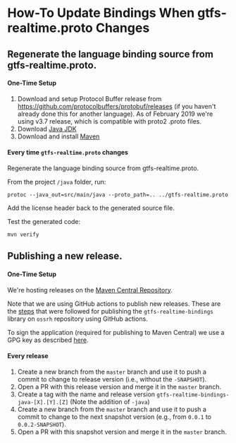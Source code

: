 # How-To Update Bindings When gtfs-realtime.proto Changes

## Regenerate the language binding source from gtfs-realtime.proto.

#### One-Time Setup

1. Download and setup Protocol Buffer release from https://github.com/protocolbuffers/protobuf/releases (if you haven't already done this for another language).  As of February 2019 we're using v3.7 release, which is compatible with proto2 .proto files.
1. Download [Java JDK](https://www.oracle.com/technetwork/java/javase/downloads/index.html)
1. Download and install [Maven](https://maven.apache.org/download.cgi)

#### Every time `gtfs-realtime.proto` changes

Regenerate the language binding source from gtfs-realtime.proto.

From the project `/java` folder, run:

```
protoc --java_out=src/main/java --proto_path=.. ../gtfs-realtime.proto
```

Add the license header back to the generated source file.

Test the generated code:

```
mvn verify
````

## Publishing a new release.

#### One-Time Setup

We're hosting releases on the [Maven Central Repository](http://search.maven.org/).

Note that we are using GitHub actions to publish new releases. These are the [steps](https://dzone.com/articles/how-to-publish-artifacts-to-maven-central) that were followed for publishing the `gtfs-realtime-bindings` library on `ossrh` repository using GitHub actions.

To sign the application (required for publishing to Maven Central) we use a GPG key as described [here](https://dzone.com/articles/how-to-publish-artifacts-to-maven-central#:~:text=%3C/servers%3E-,GPG%20Setup,-You%E2%80%99ll%20have%20to).

#### Every release

1. Create a new branch from the `master` branch and use it to push a commit to change to release version (i.e., without the `-SNAPSHOT`).
2. Open a PR with this release version and merge it in the `master` branch.
3. Create a tag with the name and release version `gtfs-realtime-bindings-java-[X].[Y].[Z]` (Note the addition of `-java`)
4. Create a new branch from the `master` branch and use it to push a commit to change to the next snapshot version (e.g., from `0.0.1` to `0.0.2-SNAPSHOT`).
5. Open a PR with this snapshot version and merge it in the `master` branch.
